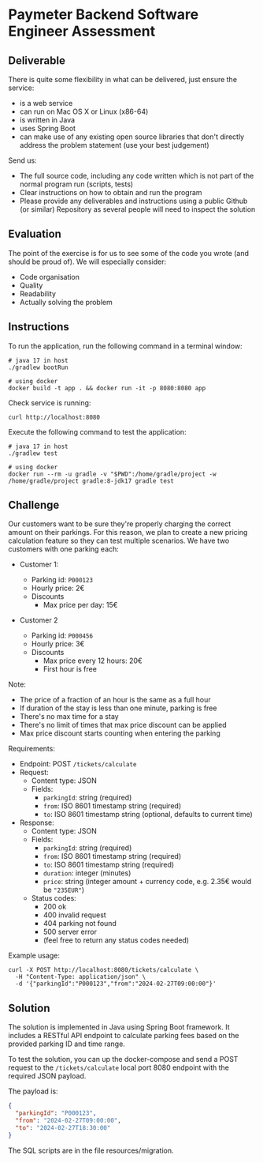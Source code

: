 # Paymeter Backend Software Engineer Assessment

## Deliverable

There is quite some flexibility in what can be delivered, just ensure the service:

* is a web service
* can run on Mac OS X or Linux (x86-64)
* is written in Java
* uses Spring Boot
* can make use of any existing open source libraries that don't directly address the problem statement (use your best judgement)

Send us:

* The full source code, including any code written which is not part of the normal program run (scripts, tests)
* Clear instructions on how to obtain and run the program
* Please provide any deliverables and instructions using a public Github (or similar) Repository as several people will need to inspect the solution

## Evaluation
The point of the exercise is for us to see some of the code you wrote (and should be proud of).
We will especially consider:

* Code organisation
* Quality
* Readability
* Actually solving the problem

## Instructions

To run the application, run the following command in a terminal window:
```shell
# java 17 in host
./gradlew bootRun

# using docker
docker build -t app . && docker run -it -p 8080:8080 app
```

Check service is running:
```shell
curl http://localhost:8080
```

Execute the following command to test the application:
```shell
# java 17 in host
./gradlew test

# using docker
docker run --rm -u gradle -v "$PWD":/home/gradle/project -w /home/gradle/project gradle:8-jdk17 gradle test
```

## Challenge

Our customers want to be sure they're properly charging the correct amount on their parkings. 
For this reason, we plan to create a new pricing calculation feature so they can test multiple scenarios.
We have two customers with one parking each:

* Customer 1:
  * Parking id: `P000123`
  * Hourly price: 2€
  * Discounts
    * Max price per day: 15€

* Customer 2 
  * Parking id: `P000456`
  * Hourly price: 3€
  * Discounts
    * Max price every 12 hours: 20€
    * First hour is free

Note:
  * The price of a fraction of an hour is the same as a full hour
  * If duration of the stay is less than one minute, parking is free
  * There's no max time for a stay
  * There's no limit of times that max price discount can be applied
  * Max price discount starts counting when entering the parking 

Requirements:
* Endpoint: POST `/tickets/calculate`
* Request:
  * Content type: JSON
  * Fields:
    * `parkingId`: string (required)
    * `from`: ISO 8601 timestamp string (required)
    * `to`: ISO 8601 timestamp string (optional, defaults to current time)
* Response:
  * Content type: JSON
  * Fields:
    * `parkingId`: string (required)
    * `from`: ISO 8601 timestamp string (required)
    * `to`: ISO 8601 timestamp string (required)
    * `duration`: integer (minutes)
    * `price`: string (integer amount + currency code, e.g. 2.35€ would be `"235EUR"`)
  * Status codes:
    * 200 ok
    * 400 invalid request
    * 404 parking not found
    * 500 server error
    * (feel free to return any status codes needed)

Example usage:
```shell
curl -X POST http://localhost:8080/tickets/calculate \
  -H "Content-Type: application/json" \
  -d '{"parkingId":"P000123","from":"2024-02-27T09:00:00"}'
```

## Solution

The solution is implemented in Java using Spring Boot framework. It includes a RESTful API endpoint to calculate parking fees based on the provided parking ID and time range.

To test the solution, you can up the docker-compose and send a POST request to the `/tickets/calculate` local port 8080 endpoint with the required JSON payload.

The payload is:

```json
{
  "parkingId": "P000123",
  "from": "2024-02-27T09:00:00",
  "to": "2024-02-27T18:30:00"
}
```

The SQL scripts are in the file resources/migration. 